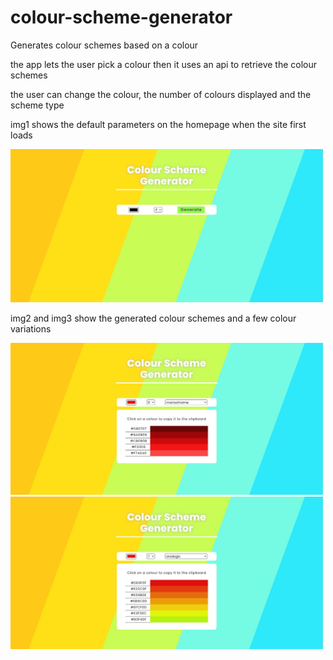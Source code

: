 # colour-scheme-generator
Generates colour schemes based on a colour

the app lets the user pick a colour then it uses an api to retrieve the colour schemes

the user can change the colour, the number of colours displayed and the scheme type


img1 shows the default parameters on the homepage when the site first loads

<img src="screenshots/img1.JPG" width="500">


img2 and img3 show the generated colour schemes and a few colour variations

<img src="screenshots/img2.JPG" width="500">
<img src="screenshots/img3.JPG" width="500">